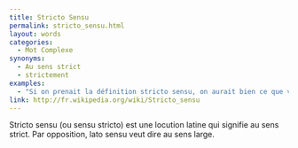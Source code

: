 ```yaml
---
title: Stricto Sensu
permalink: stricto_sensu.html
layout: words
categories:
  - Mot Complexe
synonyms:
  - Au sens strict
  - strictement
examples:
  - "Si on prenait la définition stricto sensu, on aurait bien ce que vous dites...Mais un peu de magie vaudoue n'a jamais fait de mal à personnne."
link: http://fr.wikipedia.org/wiki/Stricto_sensu
---
```


Stricto sensu (ou sensu stricto) est une locution latine qui signifie au sens strict. Par opposition, lato sensu veut dire au sens large.
